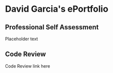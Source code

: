 # David Garcia's ePortfolio

## Professional Self Assessment
Placeholder text

## Code Review
Code Review link here

